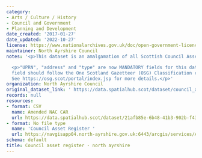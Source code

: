 ```yaml
---
category:
- Arts / Culture / History
- Council and Government
- Planning and Development
date_created: '2017-01-27'
date_updated: '2022-10-27'
license: https://www.nationalarchives.gov.uk/doc/open-government-licence/version/3/
maintainer: North Ayrshire Council
notes: '<p>This dataset is an amalgamation of all Scottish Council Asset Registers.</p>

  <p>"UPRN", "address" and "type" are now MANDATORY fields for this dataset. The "type"
  field should follow the One Scotland Gazetteer (OSG) Classification conventions.
  See https://osg.scot/portal/index.jsp for more details.</p>'
organization: North Ayrshire Council
original_dataset_link: ' https://data.spatialhub.scot/dataset/council_asset_register-na'
records: null
resources:
- format: CSV
  name: Amended NAC CAR
  url: https://data.spatialhub.scot/dataset/21afb85e-6b48-41b3-902b-f430b107bb1b/resource/ea95c986-150b-4d6f-b909-2e12b6233005/download/councilassetregister-na.csv
- format: No file type
  name: 'Council Asset Register '
  url: https://navgisapp04.north-ayrshire.gov.uk:6443/arcgis/services/AGOL/Spatial_Hub/MapServer/WFSServer
schema: default
title: Council asset register - north ayrshire
---
```

